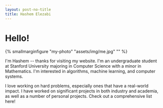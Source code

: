 ```yaml
---
layout: post-no-title
title: Hashem Elezabi
---
```


# Hello!

{% smallmarginfigure "my-photo" "assets/img/me.jpg" "" %}

I'm Hashem -- thanks for visiting my website. I'm an undergraduate student at Stanford University majoring in Computer Science with a minor in Mathematics. I'm interested in algorithms, machine learning, and computer systems. 

I love working on hard problems, especially ones that have a real-world impact. I have worked on significant projects in both industry and academia, as well as a number of personal projects. Check out a comprehensive list here!

<!--   <h1 class="content-listing-header sans">Articles</h1>
  <ul class="content-listing ">
    {% for post in site.posts %}      
        <li class="listing">
          <hr class="slender">
          <a href="{{ post.url | prepend: site.baseurl }}"><h3 class="contrast">{{ post.title }}</h3></a>
          <br><span class="smaller">{{ post.date | date: "%B %-d, %Y" }}</span>  <br/>
          <div>{{ post.excerpt }}</div> 
        </li>
    {% endfor %}
  </ul> -->